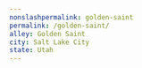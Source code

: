 ```yaml
---
﻿nonslashpermalink: golden-saint
permalink: /golden-saint/
alley: Golden Saint
city: Salt Lake City
state: Utah
---
```


